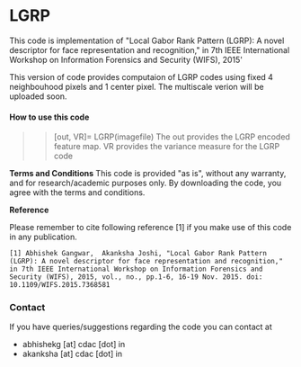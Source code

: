 # LGRP
This code is implementation of  "Local Gabor Rank Pattern (LGRP): A novel descriptor for face representation and recognition," in 7th IEEE International Workshop on Information Forensics and Security (WIFS), 2015'

This version of code provides computaion of LGRP codes using fixed 4 neighbouhood pixels and 1 center pixel.
The multiscale verion will be uploaded soon.

#### How to use this code
  >> [out, VR]= LGRP(imagefile)
  The out provides the LGRP encoded feature map. VR provides the variance measure for the LGRP code
  
**Terms and Conditions**
This code is provided "as is", without any warranty, and for research/academic
purposes only. By downloading the code, you agree with the terms and conditions.

**Reference**

Please remember to cite following reference [1] if you make use of this code in any publication.

    [1] Abhishek Gangwar,  Akanksha Joshi, "Local Gabor Rank Pattern (LGRP): A novel descriptor for face representation and recognition," in 7th IEEE International Workshop on Information Forensics and Security (WIFS), 2015, vol., no., pp.1-6, 16-19 Nov. 2015. doi: 10.1109/WIFS.2015.7368581

### Contact
If you have queries/suggestions regarding the code you can contact at

* abhishekg [at] cdac [dot] in
* akanksha  [at] cdac [dot] in
